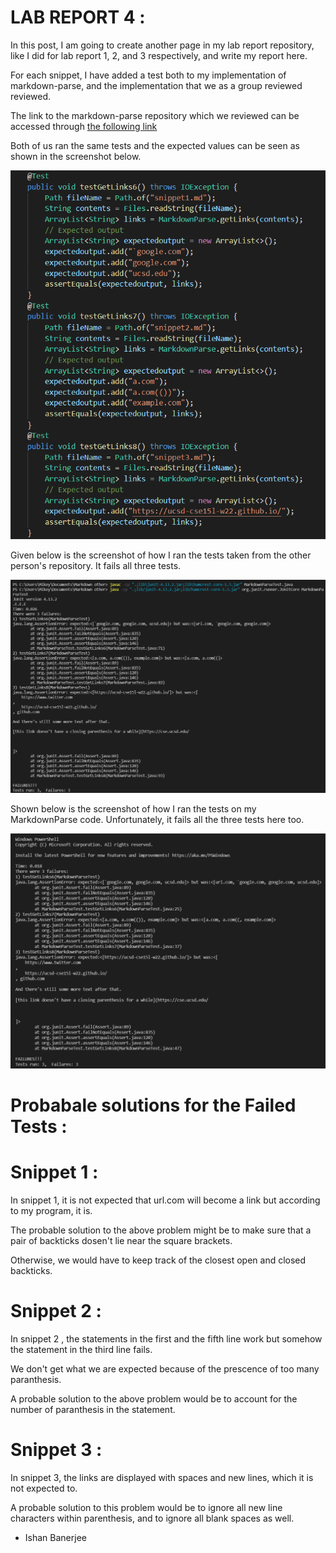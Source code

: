 # LAB REPORT 4 :

In this post, I am going to create another page in my lab report repository, like I did for lab report 1, 2, and 3 respectively, and write my report here.

For each snippet, I have added a test both to my implementation of markdown-parse, and the implementation that we as a group reviewed reviewed.

The link to the markdown-parse repository which we reviewed can be accessed through [the following link](https://github.com/johnsonli010801/markdown-parse)

Both of us ran the same tests and the expected values can be seen as shown in the screenshot below.

![image](tests.png)

Given below is the screenshot of how I ran the tests taken from the other person's repository. It fails all three tests.

![image](jonson-markdown.png)

Shown below is the screenshot of how I ran the tests on my MarkdownParse code. Unfortunately, it fails all the three tests here too.

![image](mymarkdown.png)

# Probabale solutions for the Failed Tests :

# Snippet 1 :

In snippet 1, it is not expected that url.com will become a link
but according to my program, it is. 

The probable solution to the above problem might be to make sure that a pair of backticks dosen't lie near the square brackets.

Otherwise, we would have to keep track of the closest open and closed backticks.

# Snippet 2 :

In snippet 2 , the statements in the first and the fifth line work but somehow the statement in the third line fails.

We don't get what we are expected because of the prescence of too many paranthesis.

A probable solution to the above problem would be to account for the number of paranthesis in the statement.

# Snippet 3 :

In snippet 3, the links are displayed with spaces and new lines, which it is not expected to.

A probable solution to this problem would be to ignore all new line characters within parenthesis, and to ignore all blank spaces as well.

- Ishan Banerjee